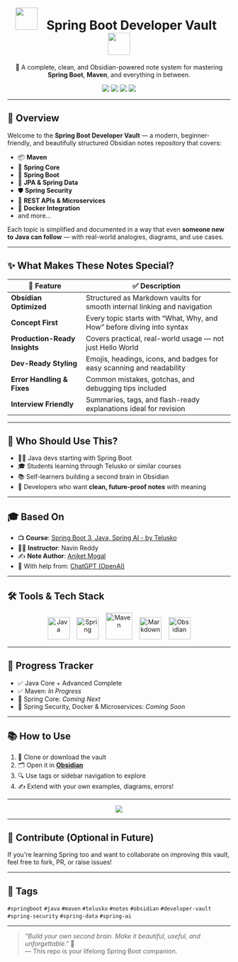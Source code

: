 <h1 align="center">
  <img src="https://cdn.jsdelivr.net/gh/devicons/devicon/icons/spring/spring-original.svg" width="50"/>
  &nbsp; Spring Boot Developer Vault &nbsp;
  <img src="https://cdn.jsdelivr.net/gh/devicons/devicon/icons/java/java-original.svg" width="50"/>
</h1>

<p align="center">
  📘 A complete, clean, and Obsidian-powered note system for mastering <strong>Spring Boot</strong>, <strong>Maven</strong>, and everything in between.
</p>

<p align="center">
  <img src="https://img.shields.io/badge/Powered%20By-Obsidian-8e44ad?style=for-the-badge&logo=obsidian&logoColor=white"/>
  <img src="https://img.shields.io/badge/SpringBoot-6DB33F?style=for-the-badge&logo=springboot&logoColor=white"/>
  <img src="https://img.shields.io/badge/Java-ED8B00?style=for-the-badge&logo=java&logoColor=white"/>
  <img src="https://img.shields.io/badge/Maven-AA2152?style=for-the-badge&logo=apachemaven&logoColor=white"/>
</p>

---

## 🌟 Overview

Welcome to the **Spring Boot Developer Vault** — a modern, beginner-friendly, and beautifully structured Obsidian notes repository that covers:

- 📦 **Maven**
- 🌱 **Spring Core**
- 🧬 **Spring Boot**
- 🧠 **JPA & Spring Data**
- 🛡 **Spring Security**
- 🔗 **REST APIs & Microservices**
- 🐳 **Docker Integration**
- and more...

Each topic is simplified and documented in a way that even **someone new to Java can follow** — with real-world analogies, diagrams, and use cases.

---

## ✨ What Makes These Notes Special?

| 🧠 Feature                         | ✅ Description                                                                 |
|----------------------------------|------------------------------------------------------------------------------|
| **Obsidian Optimized**           | Structured as Markdown vaults for smooth internal linking and navigation     |
| **Concept First**                | Every topic starts with “What, Why, and How” before diving into syntax       |
| **Production-Ready Insights**    | Covers practical, real-world usage — not just Hello World                    |
| **Dev-Ready Styling**            | Emojis, headings, icons, and badges for easy scanning and readability        |
| **Error Handling & Fixes**       | Common mistakes, gotchas, and debugging tips included                        |
| **Interview Friendly**           | Summaries, tags, and flash-ready explanations ideal for revision             |

---

## 🎯 Who Should Use This?

- 🧑‍💻 Java devs starting with Spring Boot
- 🎓 Students learning through Telusko or similar courses
- 📚 Self-learners building a second brain in Obsidian
- 🧪 Developers who want **clean, future-proof notes** with meaning

---

## 🎓 Based On

- 📺 **Course**: [Spring Boot 3, Java, Spring AI - by Telusko](https://www.udemy.com/course/spring-5-with-spring-boot-2/)
- 👨‍🏫 **Instructor**: Navin Reddy
- ✍️ **Note Author**: [Aniket Mogal](https://github.com/your-github-username)
- 🤖 With help from: [ChatGPT (OpenAI)](https://openai.com)

---

## 🛠 Tools & Tech Stack

<p align="center">
  <img src="https://cdn.jsdelivr.net/gh/devicons/devicon/icons/java/java-original.svg" width="50" title="Java"/>
  &nbsp;&nbsp;
  <img src="https://cdn.jsdelivr.net/gh/devicons/devicon/icons/spring/spring-original.svg" width="50" title="Spring"/>
  &nbsp;&nbsp;
  <img src="https://cdn.jsdelivr.net/gh/devicons/devicon/icons/apache/apache-original-wordmark.svg" width="60" title="Maven"/>
  &nbsp;&nbsp;
  <img src="https://cdn.jsdelivr.net/gh/devicons/devicon/icons/markdown/markdown-original.svg" width="50" title="Markdown"/>
  &nbsp;&nbsp;
  <img src="https://imgs.search.brave.com/O8K12yKPJE9dqkywIxU9t7KICCHzNgJM-CqP0HiMkJ4/rs:fit:500:0:1:0/g:ce/aHR0cHM6Ly9sb2dv/d2lrLmNvbS9jb250/ZW50L3VwbG9hZHMv/aW1hZ2VzL29ic2lk/aWFuLWFwcC1pY29u/MTcyMTE2MjgwNC5s/b2dvd2lrLmNvbS53/ZWJw" width="50" title="Obsidian"/>
</p>

---

## 📌 Progress Tracker

- ✅ Java Core + Advanced Complete  
- ✅ Maven: *In Progress*  
- 🧩 Spring Core: *Coming Next*  
- 🔐 Spring Security, Docker & Microservices: *Coming Soon*

---

## 📚 How to Use

1. 🧠 Clone or download the vault
2. 🗂 Open it in **[Obsidian](https://obsidian.md)**  
3. 🔍 Use tags or sidebar navigation to explore
4. ✍️ Extend with your own examples, diagrams, errors!

---

<p align="center">
  <img src="https://readme-typing-svg.demolab.com?font=Fira+Code&duration=3000&pause=1000&color=6DB33F&center=true&vCenter=true&width=435&lines=Spring+Boot+Mastery+in+Progress...;Maven+%F0%9F%9A%80;REST+APIs+coming+soon...;Docker+%2B+Microservices+on+deck...;Secure+apps+with+Spring+Security!">
</p>

---

## 🙌 Contribute (Optional in Future)

If you're learning Spring too and want to collaborate on improving this vault, feel free to fork, PR, or raise issues!

---

## 🔖 Tags

`#springboot` `#java` `#maven` `#telusko` `#notes` `#obsidian` `#developer-vault` `#spring-security` `#spring-data` `#spring-ai`

---

> _"Build your own second brain. Make it beautiful, useful, and unforgettable."_ 🚀  
> — This repo is your lifelong Spring Boot companion.

